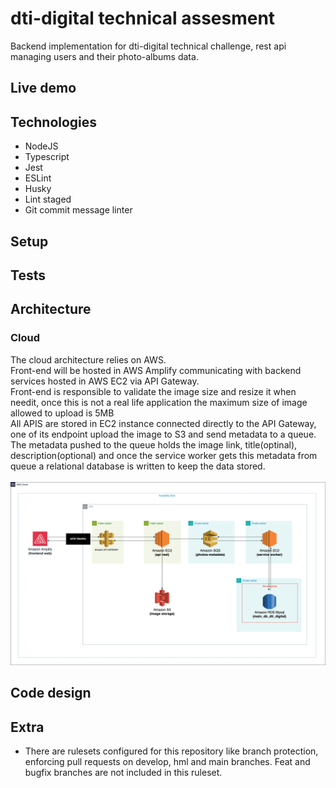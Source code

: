 # dti-digital technical assesment

Backend implementation for dti-digital technical challenge, rest api managing users and their photo-albums data.</br>

## Live demo

## Technologies

- NodeJS
- Typescript
- Jest
- ESLint
- Husky
- Lint staged
- Git commit message linter

## Setup

## Tests

## Architecture

### Cloud

The cloud architecture relies on AWS.</br>
Front-end will be hosted in AWS Amplify communicating with backend services hosted in AWS EC2 via API Gateway.</br>
Front-end is responsible to validate the image size and resize it when needit, once this is not a real life application the maximum size of image allowed to upload is 5MB</br>
All APIS are stored in EC2 instance connected directly to the API Gateway, one of its endpoint upload the image to S3 and send metadata to a queue.</br>
The metadata pushed to the queue holds the image link, title(optinal), description(optional) and once the service worker gets this metadata from queue a relational database is written to keep the data stored.</br>
</br>
![AWS Cloud diagram](./diagrams//cloud-archtecture.png)

## Code design

## Extra
- There are rulesets configured for this repository like branch protection, enforcing pull requests on develop, hml and main branches. Feat and bugfix branches are not included in this ruleset.